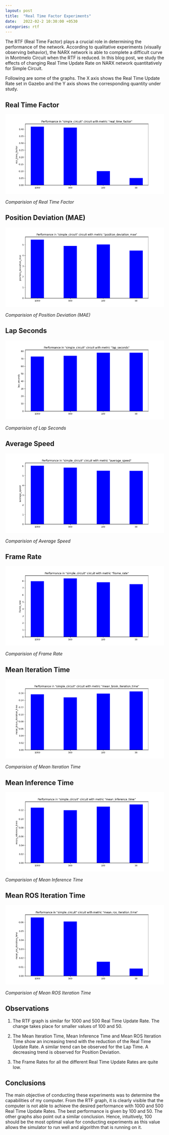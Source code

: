 ```yaml
---
layout: post
title:  "Real Time Factor Experiments"
date:   2022-02-2 10:30:00 +0530
categories: rtf
---
```

The RTF (Real Time Factor) plays a crucial role in determining the performance of the network. According to qualitative experiments (visually observing behavior), the NARX network is able to complete a difficult curve in Montmelo Circuit when the RTF is reduced. In this blog post, we study the effects of changing Real Time Update Rate on NARX network quantitatively for Simple Circuit.

Following are some of the graphs. The X axis shows the Real Time Update Rate set in Gazebo and the Y axis shows the corresponding quantity under study.

## Real Time Factor

![Real Time Factor](../assets/2022-2-2-real-time-factor-experiments/real_time_factor.png)

*Comparision of Real Time Factor*

## Position Deviation (MAE)

![MAE](../assets/2022-2-2-real-time-factor-experiments/position_deviation_mae.png)

*Comparision of Position Deviation (MAE)*

## Lap Seconds

![Lap Seconds](../assets/2022-2-2-real-time-factor-experiments/lap_seconds.png)

*Comparision of Lap Seconds*

## Average Speed

![Average Speed](../assets/2022-2-2-real-time-factor-experiments/average_speed.png)

*Comparision of Average Speed*

## Frame Rate

![Frame Rate](../assets/2022-2-2-real-time-factor-experiments/frame_rate.png)

*Comparision of Frame Rate*

## Mean Iteration Time

![Mean Iteration Time](../assets/2022-2-2-real-time-factor-experiments/mean_brain_iteration_time.png)

*Comparision of Mean Iteration Time*

## Mean Inference Time

![Mean Inference Time](../assets/2022-2-2-real-time-factor-experiments/mean_inference_time.png)

*Comparision of Mean Inference Time*

## Mean ROS Iteration Time

![ROS Iteration Time](../assets/2022-2-2-real-time-factor-experiments/mean_ros_iteration_time.png)

*Comparision of Mean ROS Iteration Time*

## Observations

1. The RTF graph is similar for 1000 and 500 Real Time Update Rate. The change takes place for smaller values of 100 and 50.

2. The Mean Iteration Time, Mean Inference Time and Mean ROS Iteration Time show an increasing trend with the reduction of the Real Time Update Rate. A similar trend can be observed for the Lap Time. A decreasing trend is observed for Position Deviation.

3. The Frame Rates for all the different Real Time Update Rates are quite low.

## Conclusions

The main objective of conducting these experiments was to determine the capabilities of my computer. From the RTF graph, it is clearly visible that the computer is not able to achieve the desired performance with 1000 and 500 Real Time Update Rates. The best performance is given by 100 and 50. The other graphs also point out a similar conclusion. Hence, intuitively, 100 should be the most optimal value for conducting experiments as this value allows the simulator to run well and algorithm that is running on it.
